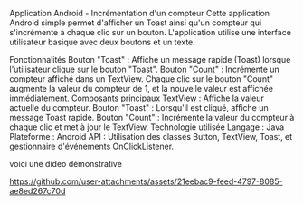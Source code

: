 Application Android - Incrémentation d'un compteur
Cette application Android simple permet d'afficher un Toast ainsi qu'un compteur qui s'incrémente à chaque clic sur un bouton. L'application utilise une interface utilisateur basique avec deux boutons et un texte.

Fonctionnalités
Bouton "Toast" : Affiche un message rapide (Toast) lorsque l'utilisateur clique sur le bouton "Toast".
Bouton "Count" : Incrémente un compteur affiché dans un TextView. Chaque clic sur le bouton "Count" augmente la valeur du compteur de 1, et la nouvelle valeur est affichée immédiatement.
Composants principaux
TextView : Affiche la valeur actuelle du compteur.
Bouton "Toast" : Lorsqu'il est cliqué, affiche un message Toast rapide.
Bouton "Count" : Incrémente la valeur du compteur à chaque clic et met à jour le TextView.
Technologie utilisée
Langage : Java
Plateforme : Android
API : Utilisation des classes Button, TextView, Toast, et gestionnaire d'événements OnClickListener.


voici une dideo démonstrative

https://github.com/user-attachments/assets/21eebac9-feed-4797-8085-ae8ed267c70d





